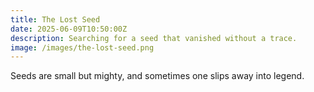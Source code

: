 ```yaml
---
title: The Lost Seed
date: 2025-06-09T10:50:00Z
description: Searching for a seed that vanished without a trace.
image: /images/the-lost-seed.png
---
```


Seeds are small but mighty, and sometimes one slips away into legend.
